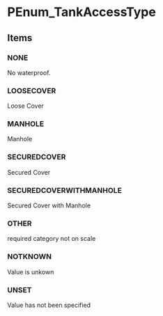 # PEnum_TankAccessType


<!-- end of short definition -->
## Items

### NONE
No waterproof.

### LOOSECOVER
Loose Cover

### MANHOLE
Manhole

### SECUREDCOVER
Secured Cover

### SECUREDCOVERWITHMANHOLE
Secured Cover with Manhole

### OTHER
required category not on scale

### NOTKNOWN
Value is unkown

### UNSET
Value has not been specified
